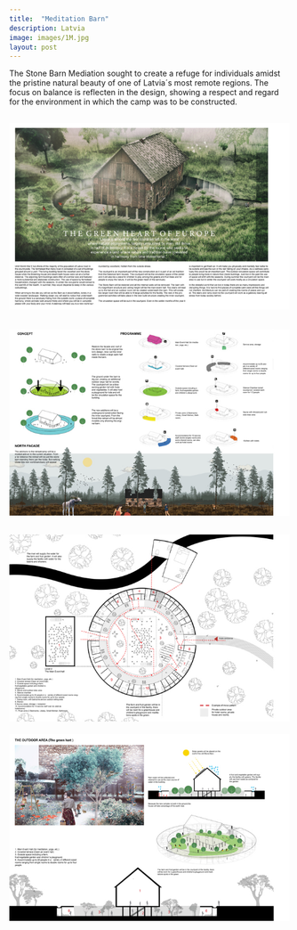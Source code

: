 ```yaml
---
title:  "Meditation Barn"
description: Latvia
image: images/1M.jpg
layout: post
---
```

The Stone Barn Mediation sought to create a refuge for individuals amidst the pristine natural beauty of one of Latvia´s most remote regions.
The focus on balance is reflecten in the design, showing a respect and regard for the environment in which the camp was to be constructed. 

![Bildbeskrivning](/images/2M.jpg)
---
![Bildbeskrivning](/images/3M.jpg)
---
![Bildbeskrivning](/images/4M.jpg)
---
![Bildbeskrivning](/images/5M.jpg)


